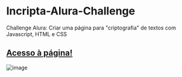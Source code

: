 # Incripta-Alura-Challenge
Challenge Alura: Criar uma página para "criptografia" de textos com Javascript, HTML e CSS

## <a href="https://gabrielcarfepro.github.io/Incripta-Alura-Challenge/">Acesso à página!</a>

![image](https://user-images.githubusercontent.com/78583504/150478294-aac4be8c-b85d-4b96-8a9f-302e148d8947.png)
